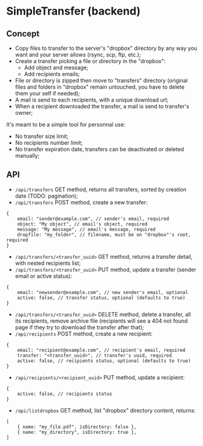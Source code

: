 # SimpleTransfer (backend)

## Concept
- Copy files to transfer to the server's "dropbox" directory by any way you want and your server allows (rsync, scp, ftp, etc.);
- Create a transfer picking a file or directory in the "dropbox":
    - Add object and message;
    - Add recipients emails;
- File or directory is zipped then move to "transfers" directory (original files and folders in "dropbox" remain untouched, you have to delete them your self if needed);
- A mail is send to each recipients, with a unique download url;
- When a recipient downloaded the transfer, a mail is send to transfer's owner;

It's meant to be a simple tool for personnal use:
- No transfer size limit;
- No recipients number limit;
- No transfer expiration date, transfers can be deactivated or deleted manually;

## API
- `/api/transfers` GET method, returns all transfers, sorted by creation date (TODO: pagination);
- `/api/transfers` POST method, create a new transfer:
```
{
    email: "sender@example.com", // sender's email, required
    object: "My object", // email's object, required
    message: "My message", // email's message, required
    dropfile: "my_folder", // filename, must be on "dropbox"'s root, required
}
```
- `/api/transfers/<transfer_uuid>` GET method, returns a transfer detail, with nested recipients list;
- `/api/transfers/<transfer_uuid>` PUT method, update a transfer (sender email or active status):
```
{
    email: "newsender@example.com", // new sender's email, optional
    active: false, // transfer status, optional (defaults to true)
}
```
- `/api/transfers/<transfer_uuid>` DELETE method, delete a transfer, all its recipients, remove archive file (recipients will see a 404 not found page if they try to download the transfer after that);
- `/api/recipients` POST method, create a new recipient:
```
{
    email: "recipient@example.com", // recipient's email, required
    transfer: "<transfer_uuid>", // transfer's uuid, required
    active: false, // recipients status, optional (defaults to true)
}
```
- `/api/recipients/<recipient_uuid>` PUT method, update a recipient:
```
{
    active: false, // recipients status
}
```
- `/api/listdropbox` GET method, list "dropbox" directory content, returns:
```
[
    { name: "my_file.pdf", isDirectory: false },
    { name: "my_directory", isDirectory: true },
]
```

